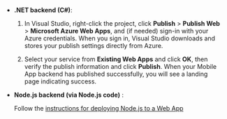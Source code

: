 	
+ **.NET backend (C#)**:  

	1. In Visual Studio, right-click the project, click **Publish** > **Publish Web** > **Microsoft Azure Web Apps**, and (if needed) sign-in with your Azure credentials. When you sign in, Visual Studio downloads and stores your publish settings directly from Azure.
	
	2. Select your service from **Existing Web Apps** and click **OK**, then verify the publish information and click **Publish**.  When your Mobile App backend has published successfully, you will see a landing page indicating success.


+ **Node.js backend (via Node.js code)** :  

 	Follow the [instructions for deploying Node.js to a Web App](../articles/app-service-web/web-sites-nodejs-develop-deploy-mac.md)
 
